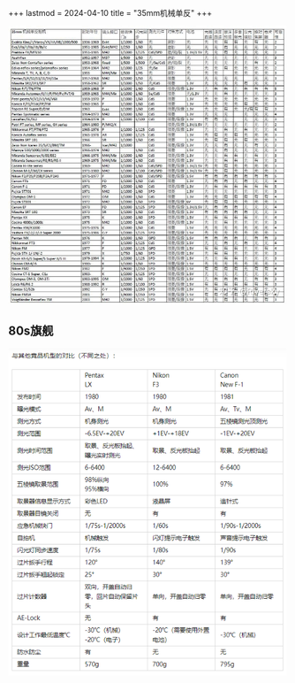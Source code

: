 +++
lastmod = 2024-04-10
title = "35mm机械单反"
+++

![alt text](images/20240410153808.png)

## 80s旗舰

![alt text](images/20240519171431.png)